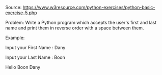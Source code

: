 Source: https://www.w3resource.com/python-exercises/python-basic-exercise-5.php

Problem: Write a Python program which accepts the user's first and last name and print them in reverse order with a space between them.

Example: 

Input your First Name : Dany        

Input your Last Name : Boon      
                                 
Hello  Boon Dany 